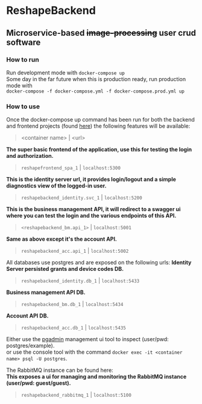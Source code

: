 # ReshapeBackend

## Microservice-based ~~image-processing~~ user crud software

### How to run
Run development mode with `docker-compose up`  
Some day in the far future when this is production ready, run production mode with  
`docker-compose -f docker-compose.yml -f docker-compose.prod.yml up`

### How to use
Once the docker-compose up command has been run for both the backend and frontend projects (found [here](https://github.com/tlien/ReshapeFrontend/))
the following features will be available:

> \<container name> | \<url>

**The super basic frontend of the application, use this for testing the login and authorization.**
> `reshapefrontend_spa_1` | `localhost:5300`

**This is the identity server url, it provides login/logout and a simple diagnostics view of the logged-in user.**
> `reshapebackend_identity.svc_1` | `localhost:5200`

**This is the business management API, it will redirect to a swagger ui where you can test the login and the various endpoints of this API.**
> `<reshapebackend_bm.api_1>` | `localhost:5001`

**Same as above except it's the account API.**
> `reshapebackend_acc.api_1` | `localhost:5002`

All databases use postgres and are exposed on the following urls:
**Identity Server persisted grants and device codes DB.**
> `reshapebackend_identity.db_1` | `localhost:5433`

**Business management API DB.**
> `reshapebackend_bm.db_1` | `localhost:5434`

**Account API DB.**
> `reshapebackend_acc.db_1` | `localhost:5435`

Either use the [pgadmin](https://www.pgadmin.org/download/) management ui tool to inspect (user/pwd: postgres/example).  
or use the console tool with the command `docker exec -it <container name> psql -U postgres`.

The RabbitMQ instance can be found here:  
**This exposes a ui for managing and monitoring the RabbitMQ instance (user/pwd: guest/guest).**
> `reshapebackend_rabbitmq_1` | `localhost:5100`
